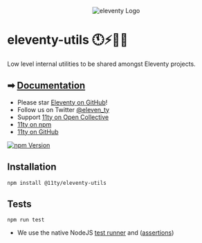<p align="center"><img src="https://www.11ty.dev/img/logo-github.png" alt="eleventy Logo"></p>

# eleventy-utils 🕚⚡️🎈🐀

Low level internal utilities to be shared amongst Eleventy projects.

## ➡ [Documentation](https://www.11ty.dev/docs/)

- Please star [Eleventy on GitHub](https://github.com/11ty/eleventy/)!
- Follow us on Twitter [@eleven_ty](https://twitter.com/eleven_ty)
- Support [11ty on Open Collective](https://opencollective.com/11ty)
- [11ty on npm](https://www.npmjs.com/org/11ty)
- [11ty on GitHub](https://github.com/11ty)

[![npm Version](https://img.shields.io/npm/v/@11ty/eleventy-utils.svg?style=for-the-badge)](https://www.npmjs.com/package/@11ty/eleventy-utils)

## Installation

```
npm install @11ty/eleventy-utils
```

## Tests

```
npm run test
```

- We use the native NodeJS [test runner](https://nodejs.org/api/test.html#test-runner) and ([assertions](https://nodejs.org/api/assert.html#assert))
